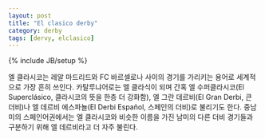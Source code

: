 ```yaml
---
layout: post
title: "El clasico derby"
category: derby 
tags: [dervy, elclasico]
---
```


{% include JB/setup %}

엘 클라시코는 레알 마드리드와 FC 바르셀로나 사이의 경기를 가리키는 용어로 
세계적으로 가장 흔히 쓰인다. 카탈루냐어로는 엘 클라식이 되며 간혹
엘 수퍼클라시코(El Superclásico, 클라시코의 뜻을 한층 더 강화함), 
엘 그란 데르비(El Gran Derbi, 큰 더비)나 엘 데르비 에스파뇰(El Derbi Español,
스페인의 더비)로 불리기도 한다.
중남미의 스페인어권에서는 엘 클라시코와 비슷한 이름을 가진 남미의 다른 더비
경기들과 구분하기 위해 엘 데르비라고 더 자주 불린다.
